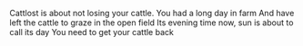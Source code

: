 Cattlost is about not losing your cattle.
You had a long day in farm 
And have left the cattle to graze in the open field 
Its evening time now, sun is about to call its day 
You need to get your cattle back
